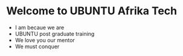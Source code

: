 # Welcome to UBUNTU Afrika Tech
- I am becaue we are
- UBUNTU post graduate training
- We love you our mentor
- We must conquer
